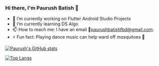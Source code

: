 ### Hi there, I'm Paurush Batish 👋

- 🔭 I’m currently working on Flutter Android Studio Projects
- 🌱 I’m currently learning DS Algo 
- 📫 How to reach me: I have an email 📧paurushbatishfbd@gmail.com. 
- ⚡ Fun fact: Playing dance music can help ward off mosquitoes 🦟

[![Paurush's GitHub stats](https://github-readme-stats-blush-eight.vercel.app/api?username=paurush11&count_private=true&show_icons=true&theme=tokyonight)](https://github.com/anuraghazra/github-readme-stats)



[![Top Langs](https://github-readme-stats-blush-eight.vercel.app/api/top-langs/?username=paurush11&layout=compact&langs_count=8&hide=html&count_private=true)](https://github.com/anuraghazra/github-readme-stats)



